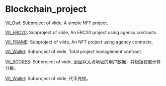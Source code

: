# Blockchain_project
[Vii_Owl](./Vii_Owl/): Subproject of viide, A simple NFT project.

[VII_ERC20](./VII_ERC20/): Subproject of viide, An ERC20 project using agency contracts.

[VII_FRAME](./VII_FRAME/): Subproject of viide, An NFT project using agency contracts.

[VII_Wallet](./VII_Wallet/): Subproject of viide, Total project management contract.

[VII_SCORES](./VII_SCORES/): Subproject of viide, 返回以太坊地址的用户数据，并根据权重计算分数。

[VII_Wallet](./VII_Wallet/): Subproject of viide, 代币充提。